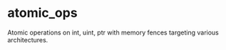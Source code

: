 atomic_ops
==========

Atomic operations on int, uint, ptr with memory fences targeting various architectures.
